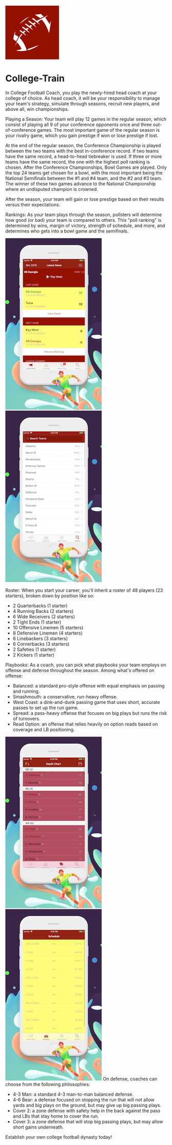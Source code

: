 
![image](https://github.com/ttvkenvin/College-Train/blob/master/icon-83.5%402x.png)
# College-Train
In College Football Coach, you play the newly-hired head coach at your college of choice. As head coach, it will be your responsibility to manage your team's strategy, simulate through seasons, recruit new players, and above all, win championships.

Playing a Season: Your team will play 12 games in the regular season, which consist of playing all 9 of your conference opponents once and three out-of-conference games. The most important game of the regular season is your rivalry game, which you gain prestige if won or lose prestige if lost.

At the end of the regular season, the Conference Championship is played between the two teams with the best in-conference record. If two teams have the same record, a head-to-head tiebreaker is used. If three or more teams have the same record, the one with the highest poll ranking is chosen. After the Conference Championships, Bowl Games are played. Only the top 24 teams get chosen for a bowl, with the most important being the National Semifinals between the #1 and #4 team, and the #2 and #3 team. The winner of these two games advance to the National Championship where an undisputed champion is crowned.

After the season, your team will gain or lose prestige based on their results versus their expectations.

Rankings: As your team plays through the season, pollsters will determine how good (or bad) your team is compared to others. This "poll ranking" is determined by wins, margin of victory, strength of schedule, and more, and determines who gets into a bowl game and the semifinals.

![image](https://github.com/ttvkenvin/College-Train/blob/master/1.png)
![image](https://github.com/ttvkenvin/College-Train/blob/master/2.png)

Roster: When you start your career, you'll inherit a roster of 48 players (23 starters), broken down by position like so:
* 2 Quarterbacks (1 starter)
* 4 Running Backs (2 starters)
* 6 Wide Receivers (2 starters)
* 2 Tight Ends (1 starter)
* 10 Offensive Linemen (5 starters)
* 8 Defensive Linemen (4 starters)
* 6 Linebackers (3 starters)
* 6 Cornerbacks (3 starters)
* 2 Safeties (1 starter)
* 2 Kickers (1 starter)

Playbooks: As a coach, you can pick what playbooks your team employs on offense and defense throughout the season. Among what's offered on offense:
* Balanced: a standard pro-style offense with equal emphasis on passing and running.
* Smashmouth: a conservative, run-heavy offense.
* West Coast: a dink-and-dunk passing game that uses short, accurate passes to set up the run game.
* Spread: a pass-heavy offense that focuses on big plays but runs the risk of turnovers.
* Read Option: an offense that relies heavily on option reads based on coverage and LB positioning.

![image](https://github.com/ttvkenvin/College-Train/blob/master/3.png)
![image](https://github.com/ttvkenvin/College-Train/blob/master/4.png)
On defense, coaches can choose from the following philosophies:
* 4-3 Man: a standard 4-3 man-to-man balanced defense.
* 4-6 Bear: a defense focused on stopping the run that will not allow yards and big plays on the ground, but may give up big passing plays.
* Cover 2: a zone defense with safety help in the back against the pass and LBs that stay home to cover the run.
* Cover 3: a zone defense that will stop big passing plays, but may allow short gains underneath.

Establish your own college football dynasty today!

